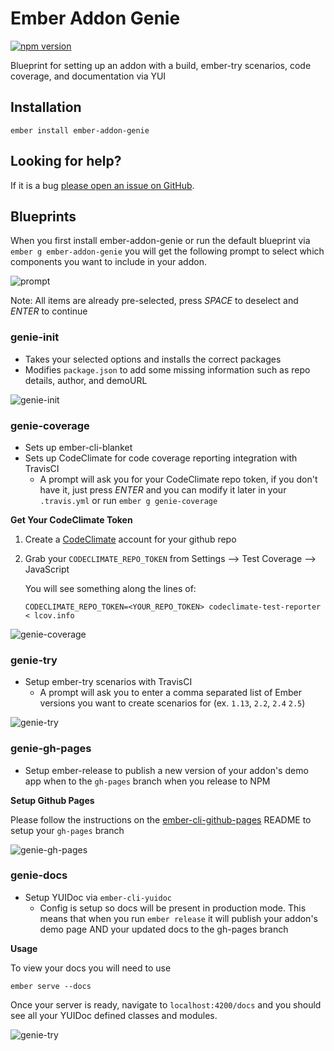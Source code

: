 # Ember Addon Genie

[![npm version](https://badge.fury.io/js/ember-addon-genie.svg)](http://badge.fury.io/js/ember-addon-genie)

Blueprint for setting up an addon with a build, ember-try scenarios, code coverage, and documentation via YUI

## Installation

```
ember install ember-addon-genie
```

## Looking for help?
If it is a bug [please open an issue on GitHub](http://github.com/offirgolan/ember-addon-genie/issues).


## Blueprints

When you first install ember-addon-genie or run the default blueprint via
`ember g ember-addon-genie` you will get the following prompt to select which
components you want to include in your addon.

![prompt](http://i.imgur.com/hZR0axZ.png)

Note: All items are already pre-selected, press _SPACE_ to deselect and _ENTER_ to continue

### genie-init

- Takes your selected options and installs the correct packages
- Modifies `package.json` to add some missing information such as repo details, author, and demoURL

![genie-init](http://i.imgur.com/GBnWzBI.png)

### genie-coverage

- Sets up ember-cli-blanket
- Sets up CodeClimate for code coverage reporting integration with TravisCI
    - A prompt will ask you for your CodeClimate repo token, if you don't have it, just press _ENTER_ and you can modify it later in your `.travis.yml` or run `ember g genie-coverage`

__Get Your CodeClimate Token__

1. Create a [CodeClimate](https://codeclimate.com) account for your github repo
2. Grab your `CODECLIMATE_REPO_TOKEN` from Settings --> Test Coverage --> JavaScript

    You will see something along the lines of:

    ```
    CODECLIMATE_REPO_TOKEN=<YOUR_REPO_TOKEN> codeclimate-test-reporter < lcov.info
    ```

![genie-coverage](http://i.imgur.com/kim7WRx.png)

### genie-try

- Setup ember-try scenarios with TravisCI
    - A prompt will ask you to enter a comma separated list of Ember versions you want to create scenarios for (ex. `1.13`, `2.2`, `2.4` `2.5`)

![genie-try](http://i.imgur.com/BEGGEqy.png)

### genie-gh-pages

- Setup ember-release to publish a new version of your addon's demo app when to the `gh-pages` branch when you release to NPM

__Setup Github Pages__

Please follow the instructions on the  [ember-cli-github-pages](https://github.com/poetic/ember-cli-github-pages) README to setup your `gh-pages` branch

![genie-gh-pages](http://i.imgur.com/4qXmtDK.png)

### genie-docs

- Setup YUIDoc via `ember-cli-yuidoc`
    - Config is setup so docs will be present in production mode. This means that when you run `ember release` it will publish your addon's demo page AND your updated docs to the gh-pages branch

__Usage__

To view your docs you will need to use

```
ember serve --docs
```

Once your server is ready, navigate to `localhost:4200/docs` and you should see all your YUIDoc defined classes and modules.

![genie-try](http://i.imgur.com/BEGGEqy.png)
